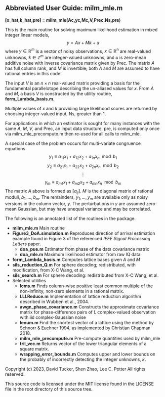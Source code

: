## Abbreviated User Guide:  milm_mle.m


__[x_hat,k_hat,pre] = milm_mle(Ac,yc,Mc,V,Prec,Ns,pre)__


This is the main routine for solving maximum likelihood estimation in mixed integer linear models,
$$y=Ax + Mk + u$$
where $y \in \mathbb{R}^m$ is a vector of noisy observations, $x\in\mathbb{R}^n$ are real-valued unknowns, $k \in \mathbb{Z}^m$ are integer-valued unknowns, and $u$ is zero-mean additive noise with inverse covariance matrix given by Prec. The matrix $A$ has full column rank, and $M$ is invertible; both $A$ and $M$ are assumed to have rational entries in this code.

The input $V$ is an $n \times n$ real-valued matrix providing a basis for the fundamental parallelotope describing the un-aliased values for $x$.  From $A$ and $M$, a basis $V$ is constructed by the utility routine, __form_Lambda_basis.m__.

Multiple values of $x$ and $k$ providing large likelihood scores are returned by choosing integer-valued input, Ns, greater than 1.

For applications in which an estimator is sought for many instances with the same $A$, $M$, $V$, and Prec, an input data structure, pre, is computed only once via milm_mle_precompute.m then re-used for all calls to milm_mle.


A special case of the problem occurs for multi-variate congruence equations 
$$y_1  \equiv a_{11} x_1 + a_{12} x_2 + a_{1n} x_n \mod b_1$$
$$y_2  \equiv a_{21} x_1 + a_{22} x_2 + a_{2n} x_n \mod b_2$$ 
$$\vdots$$
$$y_m \equiv a_{m1} x_1 + a_{m2} x_2 + a_{mn} x_n \mod b_m$$
The matrix $A$ above is formed as $[a_{ij}]$.  $M$ is the diagonal matrix of rational moduli, $b_1, ..., b_m$.  The remainders, $y_1, ... , y_m$ are available only as noisy versions in the column vector, $y$. The perturbations in $y$ are assumed zero-mean Gaussian, but may have unequal variance and may be correlated.


The following is an annotated list of the routines in the package.
* __milm_mle.m__     Main routine
* __Figure3_DoA.simulation.m__     Reproduces direction of arrival estimation example found in Figure 3 of the referenced _IEEE Signal Processing Letters_ paper.
  * __doa_pue.m__     Estimator from phase of the data covariance matrix
  * __doa_mle.m__     Maximum likelihood estimator from raw IQ data
* __form_Lambda_basis.m__     Computes lattice bases given $A$ and $M$
* __sils_reduction_Q.m__     For sphere decoding; redistributed, with modification, from X-C Wang, et al. 
* __sils_search.m__     For sphere decoding: redistributed from X-C Wang, et al. 
* Selected utilities
  * __lcms.m__     Finds column-wise positive least common multiple of the non-infinity, non-zero elements in a rational matrix.
  * __LLLReduce.m__			Implementation of lattice reduction algorithm described in  Wubben et al., 2004. 
  * __awgn_phase_covariance.m__	Constructs the approximate covariance matrix for phase-difference pairs of $L$ complex-valued observation with iid complex-Gaussian noise
  * __lenum.m__			Find the shortest vector of a lattice using the method by Schnorr & Euchner 1994, as implemented by Christian Chapman 2018.
  * __milm_mle_precompute.m__	Pre-compute quantities used by milm_mle
  * __tril_vec.m__		Returns vector of the lower triangular elements of a square matrix.
  * __wrapping_error_bounds.m__	Computes upper and lower bounds on the probably of incorrectly detecting the integer unknowns, $k.$
		

Copyright (c) 2023, David Tucker, Shen Zhao, Lee C. Potter
All rights reserved.

This source code is licensed under the MIT license found in the LICENSE file in the root directory of this source tree. 
